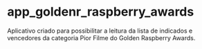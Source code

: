 # app_goldenr_raspberry_awards
Aplicativo criado para possibilitar a leitura da lista de indicados e vencedores da categoria Pior Filme do Golden Raspberry Awards.
